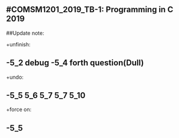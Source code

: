 #COMSM1201_2019_TB-1: Programming in C 2019
---
##Update note:

+unfinish:

 -5_2 debug 
 -5_4 forth question(Dull)
---
+undo:

 -5_5 5_6 5_7 5_7 5_10
---
+force on:

 -5_5
---
